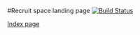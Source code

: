 #Recruit space landing page [![Build Status](https://travis-ci.org/aliosv/recruit-space.svg?branch=master)](https://travis-ci.org/aliosv/recruit-space)

[Index page](https://aliosv.github.io/recruit-space/index.html)
